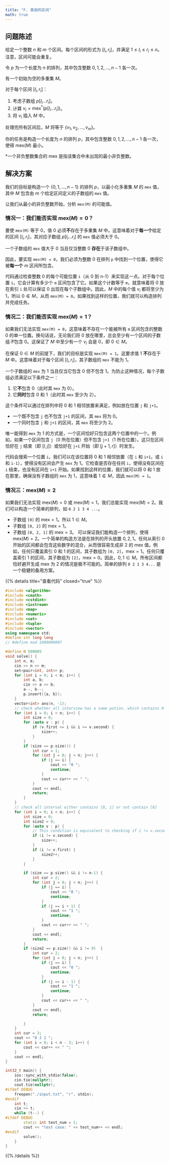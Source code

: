 ```yaml
---
title: "F. 美丽的区间"
math: true
---
```


## 问题陈述

给定一个整数 $n$ 和 $m$ 个区间。每个区间的形式为 $[l_i, r_i]$，并满足 $1 \le l_i \le r_i \le n$。注意，区间可能会重复。

令 $p$ 为一个长度为 $n$ 的排列，其中包含整数 $0, 1, 2, \dots, n-1$ 各一次。

有一个初始为空的多重集 $M$。

对于每个区间 $[l_i, r_i]$：
1.  考虑子数组 $p[l_i \dots r_i]$。
2.  计算 $v_i = \text{mex}^*(p[l_i \dots r_i])$。
3.  将 $v_i$ 插入 $M$ 中。

处理完所有区间后，$M$ 将等于 $\{v_1, v_2, \dots, v_m\}$。

你的任务是构造一个长度为 $n$ 的排列 $p$，其中包含整数 $0, 1, 2, \dots, n-1$ 各一次，使得 $\text{mex}(M)$ 最小。

*一个非负整数集合的 $\text{mex}$ 是指该集合中未出现的最小非负整数。

## 解决方案

我们的目标是构造一个 $\{0, 1, \dots, n-1\}$ 的排列 $p$，以最小化多重集 $M$ 的 `mex` 值，其中 $M$ 包含由 $m$ 个给定区间定义的子数组的 `mex` 值。

让我们从最小的非负整数开始，分析 `mex(M)` 的可能值。

### 情况一：我们能否实现 $\text{mex}(M) = 0$？

要使 `mex(M)` 等于 0，值 0 必须**不**存在于多重集 $M$ 中。这意味着对于**每一个**给定的区间 $[l_i, r_i]$，其对应子数组 $p[l_i \dots r_i]$ 的 `mex` 值必须大于 0。

一个子数组的 `mex` 值大于 0 当且仅当整数 0 **存在**于该子数组中。

因此，要实现 `mex(M) = 0`，我们必须为整数 0 在排列 `p` 中找到一个位置，使得它被**每一个** $m$ 区间所包含。

代码通过检查整数 0 的每个可能位置 `i`（从 0 到 n-1）来实现这一点。对于每个位置 `i`，它会计算有多少个 `m` 区间包含了它。如果这个计数等于 `m`，就意味着将 0 放在索引 `i` 处可以保证 0 出现在每个子数组中。因此，$M$ 中的每个值 $v_i$ 都将至少为 1，所以 $0 \notin M$，从而 `mex(M) = 0`。如果找到这样的位置，我们就可以构造排列并完成任务。

### 情况二：我们能否实现 $\text{mex}(M) = 1$？

如果我们无法实现 `mex(M) = 0`，这意味着不存在一个能被所有 `m` 区间包含的整数 0 的单一位置。换句话说，无论我们将 0 放在哪里，总会至少有一个区间的子数组*不*包含 0。这保证了 $M$ 中至少有一个 $v_i$ 会是 0，即 $0 \in M$。

在保证 $0 \in M$ 的前提下，我们的目标是实现 `mex(M) = 1`。这要求值 1 **不**存在于 $M$ 中。这意味着对于每个区间 $[l_i, r_i]$，其子数组的 `mex` 不能为 1。

一个子数组的 `mex` 为 1 当且仅当它包含 0 但不包含 1。为防止这种情况，每个子数组必须满足以下条件之一：
1.  它**不**包含 0（此时其 `mex` 为 0）。
2.  它**同时**包含 0 和 1（此时其 `mex` 至少为 2）。

这个条件可以通过在排列中将 0 和 1 相邻放置来满足，例如放在位置 `j` 和 `j+1`。
- 一个既不包含 `j` 也不包含 `j+1` 的区间，其 `mex` 将为 0。
- 一个同时包含 `j` 和 `j+1` 的区间，其 `mex` 将至少为 2。

唯一能得到 `mex` 为 1 的方式是，一个区间恰好只包含这两个位置中的一个。例如，如果一个区间包含 `j`（0 所在位置）但不包含 `j+1`（1 所在位置）。这只在区间恰好在 `j` 结束（即 $[l, j]$）或恰好在 `j+1` 开始（即 $[j+1, r]$）时发生。

代码会搜索一个位置 `i`，我们可以在该位置将 0 和 1 相邻放置（在 `i` 和 `i+1`，或 `i` 和 `i-1`），使得没有区间会产生 `mex` 为 1。它检查是否存在任何 `i`，使得没有区间在 `i` 结束，也没有区间在 `i+1` 开始。如果找到这样的位置，我们就可以将 0 和 1 放在那里，确保没有子数组的 `mex` 为 1，这意味着 $1 \notin M$，因此 `mex(M) = 1`。

### 情况三：$\text{mex}(M) = 2$

如果我们无法实现 $\text{mex}(M) = 0$ 或 $\text{mex}(M) = 1$，我们总能实现 $\text{mex}(M) = 2$。我们可以构造一个简单的排列，如 `0 2 1 3 4 ...`。
- 子数组 `[0]` 的 $\text{mex} = 1$。所以 $1 \in M$。
- 子数组 `[0, 2]` 的 $\text{mex} = 1$。
- 子数组 `[0, 2, 1]` 的 $\text{mex} = 3$。
可以保证我们能构造一个排列，使得 $\text{mex}(M)=2$。一个简单的构造方法是在排列的开头放置 $0, 2, 1$。任何从索引 0 开始的区间都会包含这些数字的混合，从而很容易生成非 2 的 $\text{mex}$ 值。例如，任何只覆盖索引 0 和 1 的区间，其子数组为 `[0, 2]`，$\text{mex}=1$。任何只覆盖索引 1 的区间，其子数组为 `[2]`，$\text{mex}=0$。因此，$0, 1 \in M$。所有区间都恰好避开生成 $\text{mex}$ 为 2 的情况是极不可能的。简单的排列 `0 2 1 3 4...` 是一个稳健的备用方案。

{{% details title="查看代码" closed="true" %}}
```cpp
#include <algorithm>
#include <cmath>
#include <cstdint>
#include <iostream>
#include <map>
#include <numeric>
#include <set>
#include <tuple>
#include <vector>
using namespace std;
#define int long long
// #define mod 1000000007

#define N 500005
void solve() {
    int n, m;
    cin >> n >> m;
    set<pair<int, int>> p;
    for (int i = 0; i < m; i++) {
        int a, b;
        cin >> a >> b;
        a--, b--;
        p.insert({a, b});
    }
    vector<int> ans(n, -1);
    // check whether all interview has a some potion. which contains 0
    for (int i = 0; i < n; i++) {
        int size = 0;
        for (auto v : p) {
            if (v.first <= i && i <= v.second) {
                size++;
            }
        }
        if (size == p.size()) {
            int cur = 1;
            for (int j = 0; j < n; j++) {
                if (j == i) {
                    cout << "0 ";
                    continue;
                }
                cout << cur++ << " ";
            }
            cout << endl;
            return;
        }
    }
    // check all interval either contains [0, 1] or not contain [0]
    for (int i = 0; i < n; i++) {
        int size = 0;
        int size2 = 0;
        for (auto v : p) {
            // This condition is equivalent to checking if i != v.second
            if (i != v.second) {
                size++;
            }
            if (i != v.first) {
                size2++;
            }
        }

        if (size == p.size() && i != n-1) {
            int cur = 2;
            for (int j = 0; j < n; j++) {
                if (j == i) {
                    cout << "0 ";
                    continue;
                }
                if (j == i + 1) {
                    cout << "1 ";
                    continue;
                }
                cout << cur++ << " ";
            }
            cout << endl;
            return;
        }
        if (size2 == p.size() && i != 0)  {
            int cur = 2;
            for (int j = 0; j < n; j++) {
                if (j == i) {
                    cout << "0 ";
                    continue;
                }
                if (j == i - 1) {
                    cout << "1 ";
                    continue;
                }
                cout << cur++ << " ";
            }
            cout << endl;
            return;

        }
    }
    int cur = 3;
    cout << "0 2 1 ";
    for (int i = 0; i < n - 3; i++) {
        cout << cur++ << " ";
    }
    cout << endl;
}

int32_t main() {
    ios::sync_with_stdio(false);
    cin.tie(nullptr);
    cout.tie(nullptr);
#ifdef DEBUG
    freopen("./input.txt", "r", stdin);
#endif
    int t;
    cin >> t;
    while (t--) {
#ifdef DEBUG
        static int test_num = 1;
        cout << "test case: " << test_num++ << endl;
#endif
        solve();
    }
}
```
{{% /details %}}
